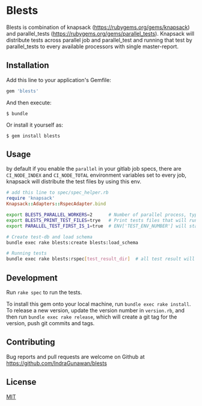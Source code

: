 # Blests

Blests is combination of knapsack (https://rubygems.org/gems/knapsack) and parallel_tests (https://rubygems.org/gems/parallel_tests). Knapsack will distribute tests across parallel job and parallel_test and running that test by parallel_tests to every available processors with single master-report.

## Installation

Add this line to your application's Gemfile:

```ruby
gem 'blests'
```

And then execute:

    $ bundle

Or install it yourself as:

    $ gem install blests

## Usage

by default if you enable the `parallel` in your gitlab job specs, there are `CI_NODE_INDEX` and `CI_NODE_TOTAL` environment variables set to every job, knapsack will distribute the test files by using this env.

```rb
# add this line to spec/spec_helper.rb
require 'knapsack'
Knapsack::Adapters::RspecAdapter.bind
```

```sh
export BLESTS_PARALLEL_WORKERS=2      # Number of parallel process, typically number of processors. if using kubernetes please set this env or it will use all node processors
export BLESTS_PRINT_TEST_FILES=trye   # Print tests files that will run in this job
export PARALLEL_TEST_FIRST_IS_1=true  # ENV['TEST_ENV_NUMBER'] will start from 1 otherwise ''

# Create test-db and load schema
bundle exec rake blests:create blests:load_schema

# Running tests
bundle exec rake blests:rspec[test_result_dir]  # all test result will be written to `test_result_dir`
```

## Development

Run `rake spec` to run the tests.

To install this gem onto your local machine, run `bundle exec rake install`. To release a new version, update the version number in `version.rb`, and then run `bundle exec rake release`, which will create a git tag for the version, push git commits and tags.

## Contributing

Bug reports and pull requests are welcome on Github at https://github.com/IndraGunawan/blests

## License

[MIT](LICENSE)
